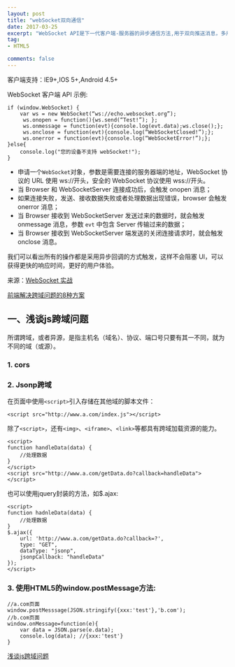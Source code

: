 ```yaml
---
layout: post
title: "webSocket双向通信"
date: 2017-03-25
excerpt: "WebSocket API是下一代客户端-服务器的异步通信方法,用于双向推送消息，多用于实时性要求很高（秒级）的场合，如在实时聊天（在浏览器内）、直播平台等"
tag:
- HTML5

comments: false
---
```


客户端支持：IE9+,IOS 5+,Android 4.5+

WebSocket 客户端 API 示例:

	if (window.WebSocket) {
		var ws = new WebSocket(“ws://echo.websocket.org”); 
		 ws.onopen = function(){ws.send(“Test!”); }; 
		 ws.onmessage = function(evt){console.log(evt.data);ws.close();}; 
		 ws.onclose = function(evt){console.log(“WebSocketClosed!”);}; 
		 ws.onerror = function(evt){console.log(“WebSocketError!”);};
	}else{
		console.log("您的设备不支持 webSocket!");
	}



- 申请一个`WebSocket`对象，参数是需要连接的服务器端的地址，WebSocket 协议的 URL 使用 ws://开头，安全的 WebSocket 协议使用 wss://开头。
- 当 Browser 和 WebSocketServer 连接成功后，会触发 onopen 消息；
- 如果连接失败，发送、接收数据失败或者处理数据出现错误，browser 会触发 onerror 消息；
- 当 Browser 接收到 WebSocketServer 发送过来的数据时，就会触发 onmessage 消息，参数 `evt` 中包含 Server 传输过来的数据；
- 当 Browser 接收到 WebSocketServer 端发送的关闭连接请求时，就会触发 onclose 消息。
 
 
我们可以看出所有的操作都是采用异步回调的方式触发，这样不会阻塞 UI，可以获得更快的响应时间，更好的用户体验。




来源：<a href = "http://www.ibm.com/developerworks/cn/java/j-lo-WebSocket/" target = "_blank">WebSocket 实战</a>

[ 前端解决跨域问题的8种方案](http://blog.csdn.net/joyhen/article/details/21631833)

## 一、浅谈js跨域问题
所谓跨域，或者异源，是指主机名（域名）、协议、端口号只要有其一不同，就为不同的域（或源）。

### 1. cors
### 2. Jsonp跨域
在页面中使用`<script>`引入存储在其他域的脚本文件：

	<script src="http://www.a.com/index.js"></script>

除了`<script>`，还有`<img>`、`<iframe>`、`<link>`等都具有跨域加载资源的能力。

	<script>
	function handleData(data) {
	    //处理数据
	}
	</script>
	<script src="http://www.a.com/getData.do?callback=handleData"></script>

也可以使用jquery封装的方法，如$.ajax:

	<script>
	function hadnleData(data) {
	    //处理数据
	}
	$.ajax({
	    url: 'http://www.a.com/getData.do?callback=?',
	    type: "GET",
	    dataType: "jsonp",
	    jsonpCallback: "handleData"
	});
	</script>


### 3. 使用HTML5的window.postMessage方法:

	//a.com页面
	window.postMesssage(JSON.stringify({xxx:'test'},'b.com');
	//b.com页面
	window.onMessage=function(e){
	    var data = JSON.parse(e.data);
	    console.log(data); //{xxx:'test'}
	}

[浅谈js跨域问题](https://segmentfault.com/a/1190000003784372)